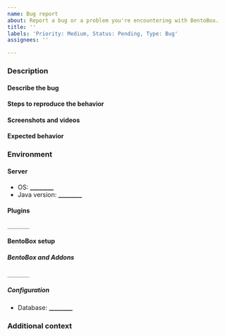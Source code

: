 ```yaml
---
name: Bug report
about: Report a bug or a problem you're encountering with BentoBox.
title: ''
labels: 'Priority: Medium, Status: Pending, Type: Bug'
assignees: ''

---
```


### Description
#### Describe the bug
<!-- A clear and concise description of the problem you're encountering. -->
<!-- /!\ Leaving this section blank will result in your ticket being closed without further explanation. -->
<!-- Please type below this line. -->

#### Steps to reproduce the behavior
<!-- Step-by-step instructions for us to reproduce the bug on our side. -->
<!-- /!\ Leaving this section blank will result in your ticket being closed without further explanation. -->
<!-- Please type below this line. -->

#### Screenshots and videos
<!-- Videos and screenshots are helpful as they can provide better ingormation about your problem. -->
<!-- Please type below this line. -->

#### Expected behavior
<!-- Clear and concise description of what you actually expected to happen when you encountered this bug. -->
<!-- Please type below this line. -->

### Environment

#### Server
<!-- /!\ Leaving this section blank will result in your ticket being closed without further explanation. -->
<!-- Please replace the underscores with your answer. Do not remove the '*' characters. -->
 - OS: **________**
 - Java version: **________**

#### Plugins
<!-- /!\ Leaving this section blank will result in your ticket being closed without further explanation. -->
<!-- Please paste the `/plugins` output inside the code block below (remove the underscores). Do not provide an image. -->
```
_______
```

#### BentoBox setup

##### BentoBox and Addons
<!-- /!\ Leaving this section blank will result in your ticket being closed without further explanation. -->
<!-- Please paste the output of `/bentobox version` in the code block below (replace the underscores). Do not provide an image. -->
```
_______
```

##### Configuration
<!-- /!\ Leaving this section blank will result in your ticket being closed without further explanation. -->
<!-- Please replace the underscores with your answer. Do not remove the '*' characters. -->
 - Database: **________** <!-- Available options: YAML, JSON, MYSQL, MARIADB, MONGODB -->

### Additional context
<!-- Any additional information you'd like to provide us. -->
<!-- Please type below this line. -->
